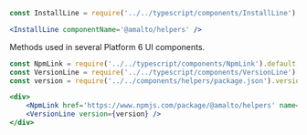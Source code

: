 ```jsx noeditor
const InstallLine = require('../../typescript/components/InstallLine').default;

<InstallLine componentName='@amalto/helpers' />
```

Methods used in several Platform 6 UI components.

```jsx noeditor
const NpmLink = require('../../typescript/components/NpmLink').default;
const VersionLine = require('../../typescript/components/VersionLine').default;
const version = require('../../components/helpers/package.json').version;

<div>
    <NpmLink href='https://www.npmjs.com/package/@amalto/helpers' name='@amalto/helpers' />
    <VersionLine version={version} />
</div>
```